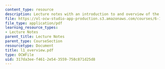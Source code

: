 ```yaml
---
content_type: resource
description: Lecture notes with an introduction to and overview of the course.
file: https://ol-ocw-studio-app-production.s3.amazonaws.com/courses/6-111-introductory-digital-systems-laboratory-spring-2006/317da3eef4612e543559758c871d25d8_l1_overview.pdf
file_type: application/pdf
learning_resource_types:
- Lecture Notes
parent_title: Lecture Notes
parent_type: CourseSection
resourcetype: Document
title: l1_overview.pdf
type: OCWFile
uid: 317da3ee-f461-2e54-3559-758c871d25d8
---
```

